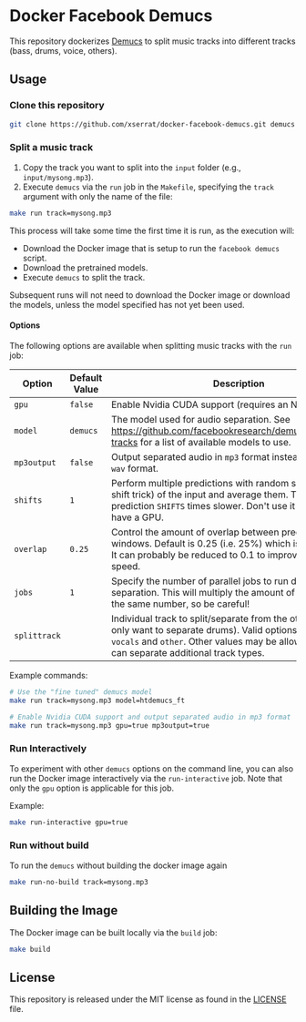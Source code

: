 # Docker Facebook Demucs
This repository dockerizes [Demucs](https://github.com/adefossez/demucs)
to split music tracks into different tracks (bass, drums, voice, others).

## Usage
### Clone this repository
```bash
git clone https://github.com/xserrat/docker-facebook-demucs.git demucs
```
### Split a music track
1. Copy the track you want to split into the `input` folder (e.g., `input/mysong.mp3`).
2. Execute `demucs` via the `run` job in the `Makefile`, specifying the `track` argument with only the name of the file:
```bash
make run track=mysong.mp3
```

This process will take some time the first time it is run, as the execution will:
* Download the Docker image that is setup to run the `facebook demucs` script.
* Download the pretrained models.
* Execute `demucs` to split the track.

Subsequent runs will not need to download the Docker image or download the models, unless the model specified has not yet been used.

#### Options
The following options are available when splitting music tracks with the `run` job:

Option | Default Value | Description
--- | --- | ---
`gpu`           | `false` | Enable Nvidia CUDA support (requires an Nvidia GPU).
`model`         | `demucs`| The model used for audio separation. See https://github.com/facebookresearch/demucs#separating-tracks for a list of available models to use.
`mp3output`     | `false` | Output separated audio in `mp3` format instead of the default `wav` format.
`shifts`        | `1`     | Perform multiple predictions with random shifts (a.k.a the shift trick) of the input and average them. This makes prediction `SHIFTS` times slower. Don't use it unless you have a GPU.
`overlap`       | `0.25`  | Control the amount of overlap between prediction windows. Default is 0.25 (i.e. 25%) which is probably fine. It can probably be reduced to 0.1 to improve separation speed.
`jobs`          | `1`     | Specify the number of parallel jobs to run during separation. This will multiply the amount of RAM used by the same number, so be careful!
`splittrack`    |         | Individual track to split/separate from the others (e.g., you only want to separate drums). Valid options are `bass`, `drums`, `vocals` and `other`. Other values may be allowed if the model can separate additional track types.

Example commands:
```bash
# Use the "fine tuned" demucs model
make run track=mysong.mp3 model=htdemucs_ft

# Enable Nvidia CUDA support and output separated audio in mp3 format
make run track=mysong.mp3 gpu=true mp3output=true
```

### Run Interactively

To experiment with other `demucs` options on the command line, you can also run the Docker image interactively via the `run-interactive` job. Note that only the `gpu` option is applicable for this job.

Example:
```bash
make run-interactive gpu=true
```

### Run without build

To run the `demucs` without building the docker image again

```bash
make run-no-build track=mysong.mp3
```

## Building the Image

The Docker image can be built locally via the `build` job:
```bash
make build
```

## License
This repository is released under the MIT license as found in the [LICENSE](LICENSE) file.
